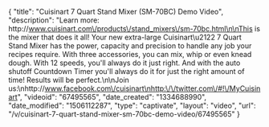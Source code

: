 {
    "title": "Cuisinart 7 Quart Stand Mixer (SM-70BC) Demo Video",
    "description": "Learn more: http:\/\/www.cuisinart.com\/products\/stand_mixers\/sm-70bc.html\n\nThis is the mixer that does it all! Your new extra-large Cuisinart\u2122 7 Quart Stand Mixer has the power, capacity and precision to handle any job your recipes require. With three accessories, you can mix, whip or even knead dough. With 12 speeds, you'll always do it just right. And with the auto shutoff Countdown Timer you'll always do it for just the right amount of time! Results will be perfect.\n\nJoin us:\nhttp:\/\/www.facebook.com\/cuisinart\nhttp:\/\/twitter.com\/#!\/MyCuisinart",
    "videoid": "67495565",
    "date_created": "1334688990",
    "date_modified": "1506112287",
    "type": "captivate",
    "layout": "video",
    "url": "\/v\/cuisinart-7-quart-stand-mixer-sm-70bc-demo-video\/67495565"
}